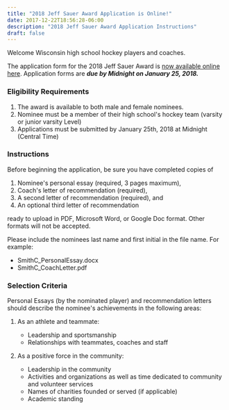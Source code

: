 ```yaml
---
title: "2018 Jeff Sauer Award Application is Online!"
date: 2017-12-22T18:56:28-06:00
description: "2018 Jeff Sauer Award Application Instructions"
draft: false
---
```


Welcome Wisconsin high school hockey players and coaches. 

The application form for the 2018 Jeff Sauer Award is [now available online here](https://goo.gl/forms/jKxYBDjiCEzOsGn63). Application forms are ***due by Midnight on January 25, 2018.*** 

### Eligibility Requirements
1.	The award is available to both male and female nominees.
2.	Nominee must be a member of their high school's hockey team (varsity or junior varsity Level)
3.  Applications must be submitted by January 25th, 2018 at Midnight (Central Time) 

### Instructions

Before beginning the application, be sure you have completed copies of 

  1.    Nominee's personal essay (required, 3 pages maximum), 
  2.    Coach's letter of recommendation (required), 
  3.    A second letter of recommendation (required), and
  4.    An optional third letter of recommendation

ready to upload in PDF, Microsoft Word, or Google Doc format. Other formats will not be accepted.

Please include the nominees last name and first initial in the file name. For example:

  - SmithC_PersonalEssay.docx
  - SmithC_CoachLetter.pdf

### Selection Criteria

Personal Essays (by the nominated player) and recommendation letters should describe the nominee's achievements in the following areas:

1. As an athlete and teammate:
     - Leadership and sportsmanship
     - Relationships with teammates, coaches and staff

2. As a positive force in the community:
     - Leadership in the community
     - Activities and organizations as well as time dedicated to community and volunteer services
     - Names of charities founded or served (if applicable)
     - Academic standing
